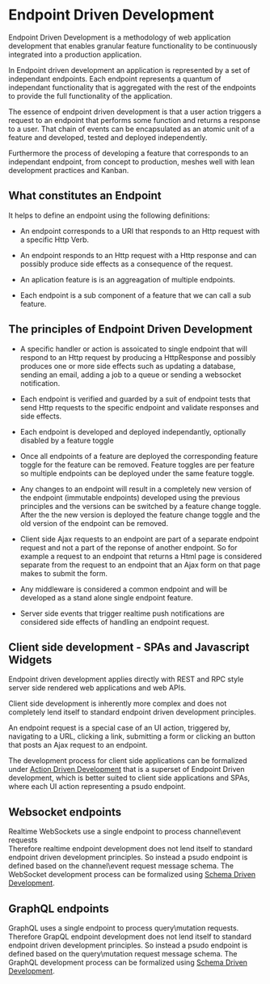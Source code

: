 # Endpoint Driven Development

Endpoint Driven Development is a methodology of web application development that enables granular feature functionality to be continuously integrated into a production application.

In Endpoint driven development an application is represented by a set of independant endpoints. Each endpoint represents a quantum of independant functionality that is aggregated with the rest of the endpoints to provide the full functionality of the application.

The essence of endpoint driven development is that a user action triggers a request to an endpoint that performs some function and returns a response to a user. That chain of events can be encapsulated as an atomic unit of a feature and developed, tested and deployed independently. 

Furthermore the process of developing a feature that corresponds to an independant endpoint, from concept to production, meshes well with lean development practices and Kanban.

## What constitutes an Endpoint

It helps to define an endpoint using the following definitions:

- An endpoint corresponds to a URI that responds to an Http request with a
specific Http Verb.

- An endpoint responds to an Http request with a Http response and can possibly produce side effects as a consequence of the request.

- An aplication feature is is an aggreagation of multiple endpoints.

- Each endpoint is a sub component of a feature that we can call a sub feature.

## The principles of Endpoint Driven Development

- A specific handler or action is assoicated to single endpoint that will respond
to an Http request by producing a HttpResponse and possibly produces one or more
side effects such as updating a database, sending an email, adding a job to a queue or sending a websocket notification.

- Each endpoint is verified and guarded by a suit of endpoint tests that send Http requests to the specific endpoint and validate responses and side effects.

- Each endpoint is developed and deployed independantly, optionally disabled
by a feature toggle

- Once all endpoints of a feature are deployed the corresponding feature toggle
for the feature can be removed. Feature toggles are per feature so multiple endpoints can be deployed under the same feature toggle.

- Any changes to an endpoint will result in a completely new version of the endpoint
(immutable endpoints) developed using the previous principles and the versions can be switched by a feature change toggle. After the the new version is deployed
the feature change toggle and the old version of the endpoint can be removed.

- Client side Ajax requests to an endpoint are part of a separate endpoint request and not a part of the reponse of another endpoint. So for example a request to an endpoint that returns a Html page is considered separate from the request to an endpoint that an Ajax form on that page makes to submit the form.

- Any middleware is considered a common endpoint and will be developed as
a stand alone single endpoint feature.

- Server side events that trigger realtime push notifications are considered side effects of handling an endpoint request.

## Client side development - SPAs and Javascript Widgets

Endpoint driven development applies directly with REST and RPC style server side rendered web applications and web APIs.

Client side development is inherently more complex and does not completely lend
itself to standard endpoint driven development principles.

An endpoint request is a special case of an UI action, triggered by, navigating to a URL, clicking a link, submitting a form or clicking an button that posts an Ajax request to an endpoint.

The development process for client side applications can be formalized under [Action Driven Development](https://alwaysdeployed.com/action-driven-development) that is a superset of Endpoint Driven development, which is better suited to client side applications and SPAs, where each UI action representing a psudo endpoint.

## Websocket endpoints

Realtime WebSockets use a single endpoint to process channel\event requests  
Therefore realtime endpoint development does not lend itself to standard endpoint driven development principles.
So instead a psudo endpoint is defined based on the channel\event request message schema.
The WebSocket development process can be formalized using [Schema Driven Development](https://alwaysdeployed.com/schema-driven-development).

## GraphQL endpoints

GraphQL uses a single endpoint to process query\mutation requests.
Therefore GrapQL endpoint development does not lend itself to standard endpoint driven development principles.
So instead a psudo endpoint is defined based on the query\mutation request message schema.
The GraphQL development process can be formalized using [Schema Driven Development](https://alwaysdeployed.com/schema-driven-development).